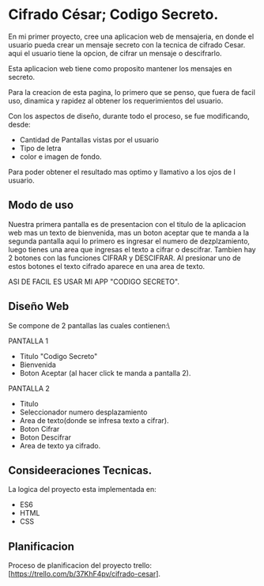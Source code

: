# Cifrado César;  Codigo Secreto.

En mi primer proyecto, cree una aplicacion web de mensajeria, en donde el usuario
pueda crear un mensaje secreto con la tecnica de cifrado Cesar.
aqui el usuario tiene la opcion, de cifrar un mensaje o descifrarlo.

Esta aplicacion web tiene como proposito mantener los mensajes en secreto.

Para la creacion de esta pagina, lo primero que se penso, que fuera de facil uso, dinamica y rapidez al obtener los requerimientos del usuario.

Con los aspectos de diseño, durante todo el proceso, se fue modificando, desde: 

- Cantidad de Pantallas vistas por el usuario
- Tipo de letra
- color e imagen de fondo.

Para poder obtener el resultado mas optimo y llamativo a los ojos de l usuario.


## Modo de uso

Nuestra primera pantalla es de presentacion con el titulo de la aplicacion web
mas un texto de bienvenida, mas un boton aceptar que te manda a la segunda pantalla
aqui lo primero es ingresar el numero de dezplzamiento, luego tienes una area que ingresas el texto a cifrar o descifrar.
Tambien hay 2 botones con las funciones CIFRAR y DESCIFRAR.
Al presionar uno de estos botones el texto cifrado aparece en una area de texto.

ASI DE FACIL ES USAR MI APP "CODIGO SECRETO".


## Diseño Web

Se compone de 2 pantallas las cuales contienen:\

PANTALLA 1

- Titulo "Codigo Secreto"
- Bienvenida
- Boton Aceptar (al hacer click te manda a pantalla 2).


PANTALLA 2

- Titulo
- Seleccionador numero desplazamiento
- Area de texto(donde se infresa texto a cifrar).
- Boton Cifrar 
- Boton Descifrar 
- Area de texto ya cifrado.


## Consideeraciones Tecnicas.

La logica del proyecto esta implementada en:

- ES6
- HTML
- CSS

## Planificacion

Proceso de planificacion del proyecto trello:
[https://trello.com/b/37KhF4pv/cifrado-cesar].


